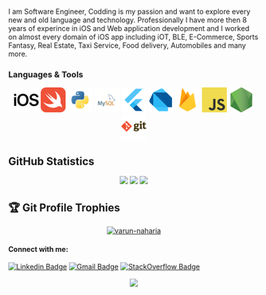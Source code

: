 
I am Software Engineer, Codding is my passion and want to explore every new and old language and technology. Professionally I have more then 8 years of experince in iOS and Web application development and I worked on almost every domain of iOS app including iOT, BLE, E-Commerce, Sports Fantasy, Real Estate, Taxi Service, Food delivery, Automobiles and many more.

### Languages & Tools
<div align="center">
<img height="50" src="https://raw.githubusercontent.com/github/explore/80688e429a7d4ef2fca1e82350fe8e3517d3494d/topics/ios/ios.png">
<img height="50" src="https://raw.githubusercontent.com/github/explore/80688e429a7d4ef2fca1e82350fe8e3517d3494d/topics/swift/swift.png">
<img height="50" src="https://raw.githubusercontent.com/github/explore/80688e429a7d4ef2fca1e82350fe8e3517d3494d/topics/python/python.png">
<img height="50" src="https://raw.githubusercontent.com/github/explore/80688e429a7d4ef2fca1e82350fe8e3517d3494d/topics/mysql/mysql.png">
<img height="50" src="https://raw.githubusercontent.com/github/explore/80688e429a7d4ef2fca1e82350fe8e3517d3494d/topics/flutter/flutter.png">
<img height="50" src="https://raw.githubusercontent.com/github/explore/80688e429a7d4ef2fca1e82350fe8e3517d3494d/topics/dart/dart.png">
<img height="50" src="https://raw.githubusercontent.com/github/explore/80688e429a7d4ef2fca1e82350fe8e3517d3494d/topics/firebase/firebase.png">
<img height="50" src="https://raw.githubusercontent.com/github/explore/80688e429a7d4ef2fca1e82350fe8e3517d3494d/topics/javascript/javascript.png">
<img height="50" src="https://raw.githubusercontent.com/github/explore/80688e429a7d4ef2fca1e82350fe8e3517d3494d/topics/nodejs/nodejs.png">
<img height="50" src="https://raw.githubusercontent.com/github/explore/80688e429a7d4ef2fca1e82350fe8e3517d3494d/topics/git/git.png">
 </div>

## GitHub Statistics

<p align = "center">
  <img src = "https://github-readme-stats.vercel.app/api?username=varun-naharia&hide=prs&show_icons=true&count_private=true&title_color=fff&icon_color=79ff97&bg_color=151515&theme=tokyonight&line_height=40">
  <img src = "https://github-readme-stats.vercel.app/api/top-langs/?username=varun-naharia&hide=css,java,html&title_color=fff&bg_color=151515&theme=tokyonight">
  <img width="49.5%" src="https://github-readme-streak-stats.herokuapp.com/?user=varun-naharia&title_color=fff&bg_color=151515&theme=tokyonight" />
</p>

## :trophy: Git Profile Trophies

<p align="center"> <a href="https://github.com/ryo-ma/github-profile-trophy"><img src="https://github-profile-trophy.vercel.app/?username=varun-naharia&layout=compact&theme=algolia" alt="varun-naharia" /></a> </p>





#### Connect with me:

[![Linkedin Badge](https://img.shields.io/badge/-LinkedIn-blue?style=flat-square&logo=Linkedin&logoColor=white&link=https://in.linkedin.com/in/varun-naharia/)](https://in.linkedin.com/in/varun-naharia)
[![Gmail Badge](https://img.shields.io/badge/-Gmail-c14438?style=flat-square&logo=Gmail&logoColor=white&link=mailto:varun.naharia@gmail.com)](mailto:varun.naharia@gmail.com)
[![StackOverflow Badge](https://cdn.sstatic.net/Sites/stackoverflow/Img/favicon.ico?v=ec617d715196&link=https://stackoverflow.com/users/3851580/varun-naharia)](https://stackoverflow.com/users/3851580/varun-naharia)

<p align='center'>
  <img align='center' src="https://visitor-badge.glitch.me/badge?page_id=varun-naharia.visitor-badge">
<p/>

